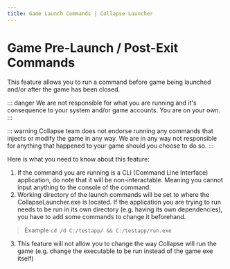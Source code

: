 ```yaml
---
title: Game Launch Commands | Collapse Launcher
---
```

# Game Pre-Launch / Post-Exit Commands
This feature allows you to run a command before game being launched and/or after the game has been closed.

::: danger
We are not responsible for what you are running and it's consequence to your system and/or game accounts. You are on your own.
:::

::: warning
Collapse team does not endorse running any commands that injects or modify the game in any way. We are in any way not responsible for anything that happened to your game should you choose to do so.
:::

Here is what you need to know about this feature:
1. If the command you are running is a CLI (Command Line Interface) application, do note that it will be non-interactable. Meaning you cannot input anything to the console of the command.
2. Working directory of the launch commands will be set to where the CollapseLauncher.exe is located. If the application you are trying to run needs to be run in its own directory (e.g. having its own dependencies), you have to add some commands to change it beforehand.
> Example `cd /d C:/testapp/ && C:/testapp/run.exe`
3. This feature will not allow you to change the way Collapse will run the game (e.g. change the executable to be run instead of the game exe itself)